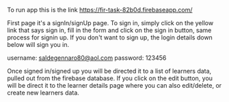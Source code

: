 To run app this is the link https://fir-task-82b0d.firebaseapp.com/

First page it's a signIn/signUp page. To sign in, simply click on the yellow link that says sign in, fill in the form and click on the sign in button, same process for signin up.
If you don't want to sign up, the login details down below will sign you in.

username: saldegennaro80@aol.com
password: 123456

Once signed in/signed up you will be directed it to a list of learners data, pulled out from the firebase database. If you click on the edit button, you will be direct it to the learner details page where you can also edit/delete, or create new learners data.
